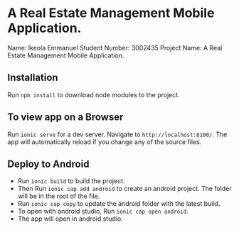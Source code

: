 # A Real Estate Management Mobile Application.

Name: Ikeola Emmanuel
Student Number: 3002435
Project Name: A Real Estate Management Mobile Application.

## Installation

Run `npm install` to download node modules to the project.

## To view app on a Browser

Run `ionic serve` for a dev server. Navigate to `http://localhost:8100/`. The app will automatically reload if you change any of the source files.

## Deploy to Android

 - Run `ionic build` to build the project.
 - Then Run `ionic cap add android` to create an android project. The folder will be in the root of the file.
 - Run `ionic cap copy` to update the android folder with the latest build.
 - To open with android studio, Run `ionic cap open android`. 
 - The app will open in android studio.


